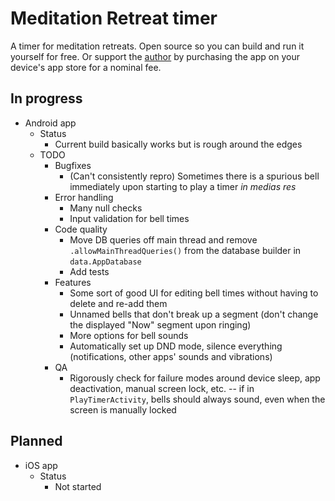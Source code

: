 # Meditation Retreat timer

A timer for meditation retreats. Open source so you can build and run it yourself for free. Or support the [author](https://twitter.com/a_p_ellis) by purchasing the app on your device's app store for a nominal fee.

## In progress

* Android app
   * Status
      * Current build basically works but is rough around the edges
   * TODO
      * Bugfixes
         * (Can't consistently repro) Sometimes there is a spurious bell immediately upon starting to play a timer _in medias res_
      * Error handling
         * Many null checks
         * Input validation for bell times
      * Code quality
         * Move DB queries off main thread and remove `.allowMainThreadQueries()` from the database builder in `data.AppDatabase`
         * Add tests
      * Features
         * Some sort of good UI for editing bell times without having to delete and re-add them
         * Unnamed bells that don't break up a segment (don't change the displayed "Now" segment upon ringing)
         * More options for bell sounds
         * Automatically set up DND mode, silence everything (notifications, other apps' sounds and vibrations)
      * QA
         * Rigorously check for failure modes around device sleep, app deactivation, manual screen lock, etc. -- if in `PlayTimerActivity`, bells should always sound, even when the screen is manually locked

## Planned

* iOS app
   * Status
      * Not started
